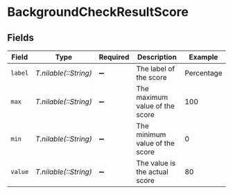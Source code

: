 # BackgroundCheckResultScore


## Fields

| Field                          | Type                           | Required                       | Description                    | Example                        |
| ------------------------------ | ------------------------------ | ------------------------------ | ------------------------------ | ------------------------------ |
| `label`                        | *T.nilable(::String)*          | :heavy_minus_sign:             | The label of the score         | Percentage                     |
| `max`                          | *T.nilable(::String)*          | :heavy_minus_sign:             | The maximum value of the score | 100                            |
| `min`                          | *T.nilable(::String)*          | :heavy_minus_sign:             | The minimum value of the score | 0                              |
| `value`                        | *T.nilable(::String)*          | :heavy_minus_sign:             | The value is the actual score  | 80                             |